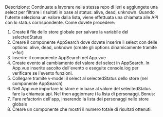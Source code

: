 Descrizione:
Continuate a lavorare nella stessa repo di ieri e aggiungete una select per filtrare i risultati in base al status:  alive, dead, unknown.
Quando l'utente seleziona un valore dalla lista, viene effettuata una chiamata alle API con lo status corrispondente.
Come dovete procedere:
1. Create il file dello store globale per salvare la variabile del selectedStatus
2. Creare il componente AppSearch dove dovete inserire il select con delle options: alive, dead, unknown (create gli options dinamicamente tramite v-for)
3. Inserire il componente AppSearch nel App.vue
4. Create evento al cambiamento del valore del select in AppSearch. In App.vue inserite ascolto dell'evento e eseguite console.log per verificare se l'evento funzioni.
5. Collegare tramite v-model il select al selectedStatus dello store (nel componente AppSearch)
6. Nell App.vue importare lo store e in base al valore del selectedStatus fare la chiamata api. Nel then aggiornare i la lista di personaggi.
Bonus:
1. Fare refactorin dell'app, inserendo la lista dei personaggi nello store globale
2. Creare un componente che mostri il numero totale di risultati ottenuti.